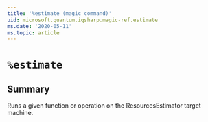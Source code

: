 ```yaml
---
title: '%estimate (magic command)'
uid: microsoft.quantum.iqsharp.magic-ref.estimate
ms.date: '2020-05-11'
ms.topic: article
---
```


<!--
    NB: This file has been automatically generated from Microsoft.Quantum.IQSharp.Jupyter.dll,
        please do not manually edit it.

    [DEBUG] JSON source:
        {"Name": "%estimate", "Documentation": {"Summary": "Runs a given function or operation on the ResourcesEstimator target machine.", "Full": null, "Description": null, "Remarks": null, "Examples": null, "SeeAlso": null}, "AssemblyName": "Microsoft.Quantum.IQSharp.Jupyter"}
-->

# `%estimate`

## Summary

Runs a given function or operation on the ResourcesEstimator target machine.
